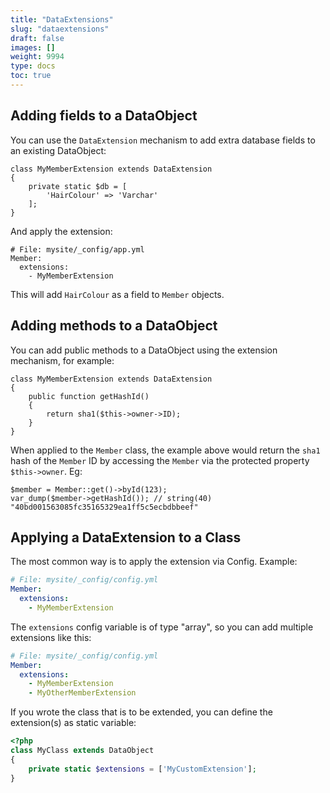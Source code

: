 ```yaml
---
title: "DataExtensions"
slug: "dataextensions"
draft: false
images: []
weight: 9994
type: docs
toc: true
---
```


## Adding fields to a DataObject
You can use the `DataExtension` mechanism to add extra database fields to an existing DataObject:

    class MyMemberExtension extends DataExtension
    {
        private static $db = [
            'HairColour' => 'Varchar'
        ];
    }

And apply the extension:

    # File: mysite/_config/app.yml
    Member:
      extensions:
        - MyMemberExtension

This will add `HairColour` as a field to `Member` objects.

## Adding methods to a DataObject
You can add public methods to a DataObject using the extension mechanism, for example:

    class MyMemberExtension extends DataExtension
    {
        public function getHashId()
        {
            return sha1($this->owner->ID);
        }
    }

When applied to the `Member` class, the example above would return the `sha1` hash of the `Member` ID by accessing the `Member` via the protected property `$this->owner`. Eg:

    $member = Member::get()->byId(123);
    var_dump($member->getHashId()); // string(40) "40bd001563085fc35165329ea1ff5c5ecbdbbeef"

## Applying a DataExtension to a Class
The most common way is to apply the extension via Config. Example:

```yaml
# File: mysite/_config/config.yml
Member:
  extensions:
    - MyMemberExtension
```

The `extensions` config variable is of type "array", so you can add multiple extensions like this:

```yaml
# File: mysite/_config/config.yml
Member:
  extensions:
    - MyMemberExtension
    - MyOtherMemberExtension
```

If you wrote the class that is to be extended, you can define the extension(s) as static variable:

```php
<?php
class MyClass extends DataObject
{
    private static $extensions = ['MyCustomExtension'];
}
```

